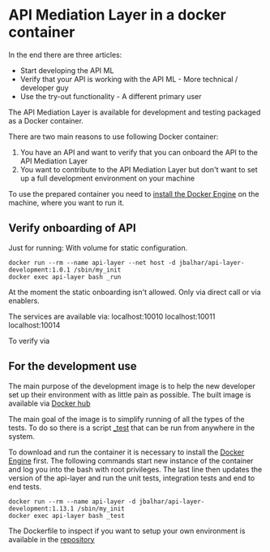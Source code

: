 # API Mediation Layer in a docker container

In the end there are three articles:
 - Start developing the API ML
 - Verify that your API is working with the API ML - More technical / developer guy
 - Use the try-out functionality - A different primary user

The API Mediation Layer is available for development and testing packaged as a Docker container. 

There are two main reasons to use following Docker container:
1) You have an API and want to verify that you can onboard the API to the API Mediation Layer 
2) You want to contribute to the API Mediation Layer but don't want to set up a full development environment on your machine

To use the prepared container you need to [install the Docker Engine](https://docs.docker.com/install/) on the machine, where you want to run it.

## Verify onboarding of API

Just for running:
With volume for static configuration. 

```
docker run --rm --name api-layer --net host -d jbalhar/api-layer-development:1.0.1 /sbin/my_init
docker exec api-layer bash _run
```

At the moment the static onboarding isn't allowed. Only via direct call or via enablers. 

The services are available via:
localhost:10010
localhost:10011
localhost:10014

To verify via 

## For the development use

The main purpose of the development image is to help the new developer set up 
their environment with as little pain as possible. The built image is available
via [Docker hub](https://hub.docker.com/r/jbalhar/api-layer-development)

The main goal of the image is to simplify running of all the types of the tests. To do so there is a script [_test](https://github.com/zowe/api-layer/blob/master/docker/development/_test) that can be run from anywhere in the system. 

To download and run the container it is necessary to install the [Docker Engine](https://www.docker.com/) first. The following commands start new instance of the container and log you into the bash with root privileges. The last line then updates the version of the api-layer and run the unit tests, integration tests and end to end tests. 

```
docker run --rm --name api-layer -d jbalhar/api-layer-development:1.13.1 /sbin/my_init
docker exec api-layer bash _test
```

The Dockerfile to inspect if you want to setup your own environment is available in the [repository](https://github.com/zowe/api-layer/blob/master/docker/development/Dockerfile)
